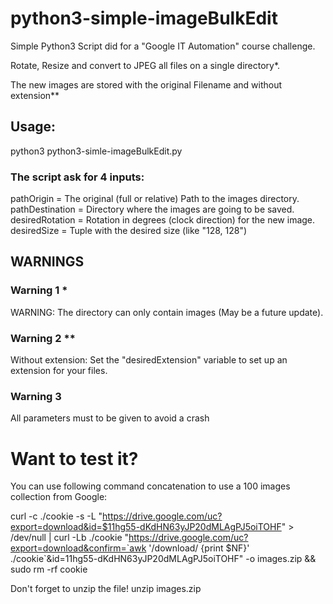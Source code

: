 # python3-simple-imageBulkEdit
Simple Python3 Script did for a "Google IT Automation" course challenge.

Rotate, Resize and convert to JPEG all files on a single directory*.

The new images are stored with the original Filename and without extension**



## Usage:
python3 python3-simle-imageBulkEdit.py

### The script ask for 4 inputs:
pathOrigin = The original (full or relative) Path to the images directory.
pathDestination = Directory where the images are going to be saved.
desiredRotation = Rotation in degrees (clock direction) for the new image.
desiredSize = Tuple with the desired size (like "128, 128")

## WARNINGS
### Warning 1 *
WARNING: The directory can only contain images (May be a future update).

### Warning 2 **
Without extension: Set the "desiredExtension" variable to set up an extension for your files.

### Warning 3
All parameters must to be given to avoid a crash


# Want to test it?

You can use following command concatenation to use a 100 images collection from Google:

curl -c ./cookie -s -L "https://drive.google.com/uc?export=download&id=$11hg55-dKdHN63yJP20dMLAgPJ5oiTOHF" > /dev/null | curl -Lb ./cookie "https://drive.google.com/uc?export=download&confirm=`awk '/download/ {print $NF}' ./cookie`&id=11hg55-dKdHN63yJP20dMLAgPJ5oiTOHF" -o images.zip && sudo rm -rf cookie

Don't forget to unzip the file!
unzip images.zip
